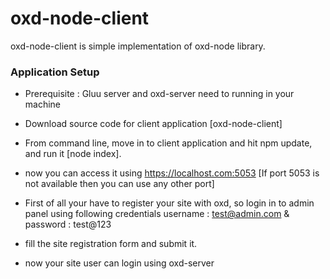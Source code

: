 # oxd-node-client

oxd-node-client is simple implementation of oxd-node library.

### Application Setup

- Prerequisite : Gluu server and oxd-server need to running in your machine

- Download source code for client application [oxd-node-client]

- From command line, move in to client application and hit npm update, and run it [node index].

- now you can access  it using https://localhost.com:5053 [If port 5053 is not available then you can use any other port]

- First of all your have to register your site with oxd, so login in to admin panel using following credentials username : test@admin.com & password : test@123

- fill the site registration form and submit it.

- now your site user can login using oxd-server
